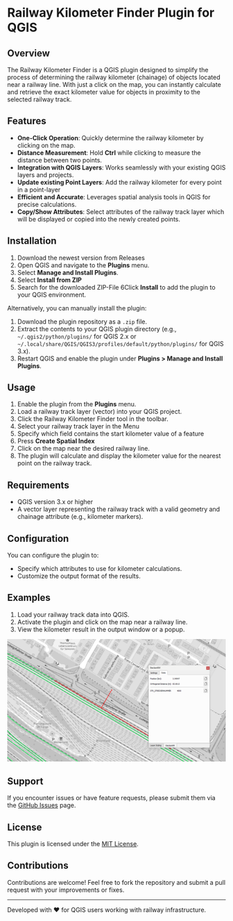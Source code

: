 # Railway Kilometer Finder Plugin for QGIS

## Overview
The Railway Kilometer Finder is a QGIS plugin designed to simplify the process of determining the railway kilometer (chainage) of objects located near a railway line. With just a click on the map, you can instantly calculate and retrieve the exact kilometer value for objects in proximity to the selected railway track.

## Features
- **One-Click Operation**: Quickly determine the railway kilometer by clicking on the map.
- **Distance Measurement**: Hold **Ctrl** while clicking to measure the distance between two points.
- **Integration with QGIS Layers**: Works seamlessly with your existing QGIS layers and projects.
- **Update existing Point Layers**: Add the railway kilometer for every point in a point-layer
- **Efficient and Accurate**: Leverages spatial analysis tools in QGIS for precise calculations.
- **Copy/Show Attributes**: Select attributes of the railway track layer which will be displayed or copied into the newly created points.

## Installation
1. Download the newest version from Releases
2. Open QGIS and navigate to the **Plugins** menu.
3. Select **Manage and Install Plugins**.
4. Select **Install from ZIP**
5. Search for the downloaded ZIP-File
6Click **Install** to add the plugin to your QGIS environment.

Alternatively, you can manually install the plugin:
1. Download the plugin repository as a `.zip` file.
2. Extract the contents to your QGIS plugin directory (e.g., `~/.qgis2/python/plugins/` for QGIS 2.x or `~/.local/share/QGIS/QGIS3/profiles/default/python/plugins/` for QGIS 3.x).
3. Restart QGIS and enable the plugin under **Plugins > Manage and Install Plugins**.

## Usage
1. Enable the plugin from the **Plugins** menu.
2. Load a railway track layer (vector) into your QGIS project.
3. Click the Railway Kilometer Finder tool in the toolbar.
4. Select your railway track layer in the Menu
5. Specify which field contains the start kilometer value of a feature
6. Press **Create Spatial Index**
7. Click on the map near the desired railway line.
8. The plugin will calculate and display the kilometer value for the nearest point on the railway track.

## Requirements
- QGIS version 3.x or higher
- A vector layer representing the railway track with a valid geometry and chainage attribute (e.g., kilometer markers).

## Configuration
You can configure the plugin to:
- Specify which attributes to use for kilometer calculations.
- Customize the output format of the results.

## Examples
1. Load your railway track data into QGIS.
2. Activate the plugin and click on the map near a railway line.
3. View the kilometer result in the output window or a popup.

![Example Screenshot](docs/example_screenshot.png)

## Support
If you encounter issues or have feature requests, please submit them via the [GitHub Issues](https://github.com/your-repo/issues) page.

## License
This plugin is licensed under the [MIT License](LICENSE).

## Contributions
Contributions are welcome! Feel free to fork the repository and submit a pull request with your improvements or fixes.

---

Developed with ❤️ for QGIS users working with railway infrastructure.

